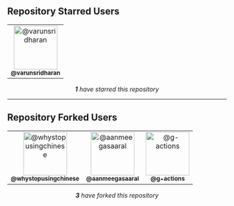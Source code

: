 
## Repository Starred Users
<!-- REPOSITORY_STARS:START -->
<table><tbody><tr><td align="center"> <a href="https://github.com/varunsridharan" rel="nofollow"> 
<img src="https://avatars1.githubusercontent.com/u/1884287?v=4" alt="@varunsridharan" style="max-width:100%;" width="100px;"> <br/> <sub><b>@varunsridharan</b></sub> </a>
</td></tr></tbody></table><p align="center"><i><b>1</b> have starred this repository</i></p>
<!-- REPOSITORY_STARS:END -->

---

## Repository Forked Users
<!-- REPOSITORY_FORKS:START -->
<table><tbody><tr><td align="center"> <a href="https://github.com/whystopusingchinese" rel="nofollow"> 
<img src="https://avatars1.githubusercontent.com/u/66453658?v=4" alt="@whystopusingchinese" style="max-width:100%;" width="100px;"> <br/> <sub><b>@whystopusingchinese</b></sub> </a>
</td><td align="center"> <a href="https://github.com/aanmeegasaaral" rel="nofollow"> 
<img src="https://avatars0.githubusercontent.com/u/66984783?v=4" alt="@aanmeegasaaral" style="max-width:100%;" width="100px;"> <br/> <sub><b>@aanmeegasaaral</b></sub> </a>
</td><td align="center"> <a href="https://github.com/g-actions" rel="nofollow"> 
<img src="https://avatars2.githubusercontent.com/u/54355091?v=4" alt="@g-actions" style="max-width:100%;" width="100px;"> <br/> <sub><b>@g-actions</b></sub> </a>
</td></tr></tbody></table><p align="center"><i><b>3</b> have forked this repository</i></p>
<!-- REPOSITORY_FORKS:END -->
